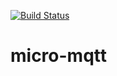 [![Build Status](https://travis-ci.org/rovale/micro-mqtt.svg?branch=master)](https://travis-ci.org/rovale/micro-mqtt)
# micro-mqtt
